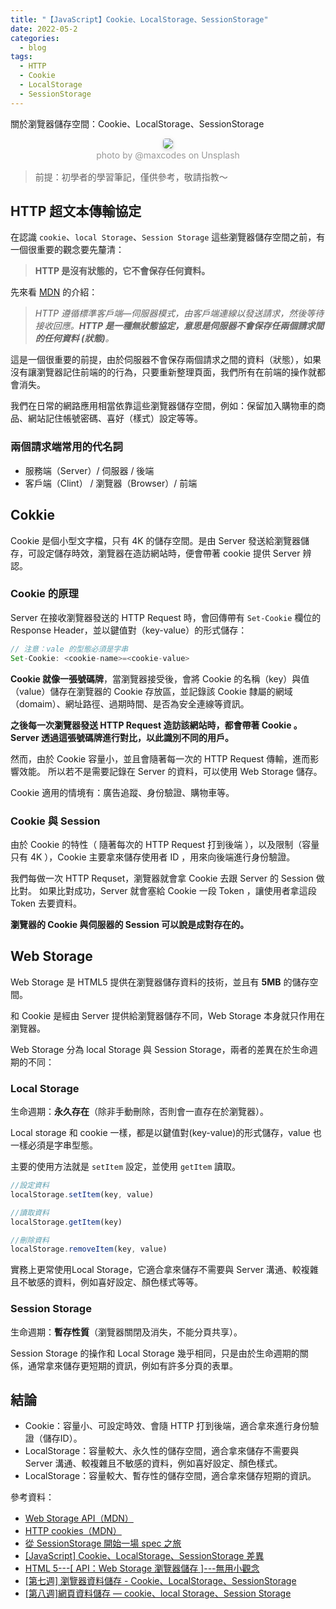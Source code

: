 ```yaml
---
title: "【JavaScript】Cookie、LocalStorage、SessionStorage"
date: 2022-05-2
categories:
  - blog
tags:
  - HTTP
  - Cookie
  - LocalStorage
  - SessionStorage
---
```


關於瀏覽器儲存空間：Cookie、LocalStorage、SessionStorage

<center>
    <img style="border-radius: 0.3125em;
    box-shadow: 0 2px 4px 0 rgba(34,36,38,.12),0 2px 10px 0 rgba(34,36,38,.08);" 
    src="https://miro.medium.com/max/875/1*pv_Izc6m-aHltyZgLQqptQ.jpeg">
    <br>
    <div style="color:orange;
    display: inline-block;
    color: #999;
    padding: 2px; font-size:14px">photo by @maxcodes on Unsplash</div>
</center>

> 前提：初學者的學習筆記，僅供參考，敬請指教～

## HTTP 超文本傳輸協定

在認識 `cookie`、`local Storage`、`Session Storage` 這些瀏覽器儲存空間之前，有一個很重要的觀念要先釐清：

>**HTTP 是沒有狀態的，它不會保存任何資料。**

先來看 [MDN](https://developer.mozilla.org/zh-TW/docs/Web/HTTP) 的介紹：

>*HTTP 遵循標準客戶端—伺服器模式，由客戶端連線以發送請求，然後等待接收回應。**HTTP 是一種無狀態協定，意思是伺服器不會保存任兩個請求間的任何資料 (狀態)**。*

這是一個很重要的前提，由於伺服器不會保存兩個請求之間的資料（狀態），如果沒有讓瀏覽器記住前端的的行為，只要重新整理頁面，我們所有在前端的操作就都會消失。

我們在日常的網路應用相當依靠這些瀏覽器儲存空間，例如：保留加入購物車的商品、網站記住帳號密碼、喜好（樣式）設定等等。


### 兩個請求端常用的代名詞

+ 服務端（Server）/ 伺服器 / 後端 
+ 客戶端（Clint） / 瀏覽器（Browser）/ 前端

## Cokkie

Cookie 是個小型文字檔，只有 4K 的儲存空間。是由 Server 發送給瀏覽器儲存，可設定儲存時效，瀏覽器在造訪網站時，便會帶著 cookie 提供 Server 辨認。

### Cookie 的原理
Server 在接收瀏覽器發送的 HTTP Request 時，會回傳帶有 `Set-Cookie` 欄位的 Response Header，並以鍵值對（key-value）的形式儲存：

```javascript
// 注意：vale 的型態必須是字串
Set-Cookie: <cookie-name>=<cookie-value>
```

**Cookie 就像一張號碼牌**，當瀏覽器接受後，會將 Cookie 的名稱（key）與值（value）儲存在瀏覽器的 Cookie 存放區，並記錄該 Cookie 隸屬的網域（domaim）、網址路徑、過期時間、是否為安全連線等資訊。

**之後每一次瀏覽器發送 HTTP Request 造訪該網站時，都會帶著 Cookie 。Server 透過這張號碼牌進行對比，以此識別不同的用戶。**

然而，由於 Cookie 容量小，並且會隨著每一次的 HTTP Request 傳輸，進而影響效能。 所以若不是需要記錄在 Server 的資料，可以使用 Web Storage 儲存。

Cookie 適用的情境有：廣告追蹤、身份驗證、購物車等。

### Cookie 與 Session 

由於 Cookie 的特性（ 隨著每次的 HTTP Request 打到後端 ），以及限制（容量只有 4K ），Cookie 主要拿來儲存使用者 ID ，用來向後端進行身份驗證。

我們每做一次 HTTP Requset，瀏覽器就會拿 Cookie 去跟 Server 的 Session 做比對。 如果比對成功，Server 就會塞給 Cookie 一段 Token ，讓使用者拿這段 Token 去要資料。

**瀏覽器的 Cookie 與伺服器的 Session 可以說是成對存在的。**

## Web Storage

Web Storage 是 HTML5 提供在瀏覽器儲存資料的技術，並且有 **5MB** 的儲存空間。

和 Cookie 是經由 Server 提供給瀏覽器儲存不同，Web Storage 本身就只作用在瀏覽器。

Web Storage 分為 local Storage 與 Session Storage，兩者的差異在於生命週期的不同：

### Local Storage

生命週期：**永久存在**（除非手動刪除，否則會一直存在於瀏覽器）。

Local storage 和 cookie 一樣，都是以鍵值對(key-value)的形式儲存，value 也一樣必須是字串型態。

主要的使用方法就是 `setItem` 設定，並使用 `getItem` 讀取。

```javascript
//設定資料
localStorage.setItem(key, value)

//讀取資料
localStorage.getItem(key)

//刪除資料
localStorage.removeItem(key, value)
```

實務上更常使用Local Storage，它適合拿來儲存不需要與 Server 溝通、較複雜且不敏感的資料，例如喜好設定、顏色樣式等等。

### Session Storage

生命週期：**暫存性質**（瀏覽器關閉及消失，不能分頁共享）。

Session Storage 的操作和 Local Storage 幾乎相同，只是由於生命週期的關係，通常拿來儲存更短期的資訊，例如有許多分頁的表單。

## 結論

+ Cookie：容量小、可設定時效、會隨 HTTP 打到後端，適合拿來進行身份驗證（儲存ID）。
+ LocalStorage：容量較大、永久性的儲存空間，適合拿來儲存不需要與 Server 溝通、較複雜且不敏感的資料，例如喜好設定、顏色樣式。
+ LocalStorage：容量較大、暫存性的儲存空間，適合拿來儲存短期的資訊。



參考資料：
+ [Web Storage API（MDN）](https://developer.mozilla.org/en-US/docs/Web/API/Web_Storage_API)
+ [HTTP cookies（MDN）](https://developer.mozilla.org/zh-TW/docs/Web/HTTP/Cookies)
+ [從 SessionStorage 開始一場 spec 之旅](https://blog.huli.tw/2020/09/05/session-storage-and-html-spec-and-noopener/)
+ [[JavaScript] Cookie、LocalStorage、SessionStorage 差異](https://medium.com/@bebebobohaha/cookie-localstorage-sessionstorage-%E5%B7%AE%E7%95%B0-9e1d5df3dd7f)
+ [HTML 5---[ API：Web Storage 瀏覽器儲存 ]---無用小觀念](https://ithelp.ithome.com.tw/articles/10187264)
+ [[第七週] 瀏覽器資料儲存 - Cookie、LocalStorage、SessionStorage]([https:/](https://yakimhsu.com/project/project_w7_storage.html)/)
+ [[第八週]網頁資料儲存 — cookie、local Storage、Session Storage](https://miahsuwork.medium.com/%E7%AC%AC%E5%85%AB%E9%80%B1-%E7%B6%B2%E9%A0%81%E8%B3%87%E6%96%99%E5%84%B2%E5%AD%98-cookie-local-storage-session-storage-a3f40013da37)




